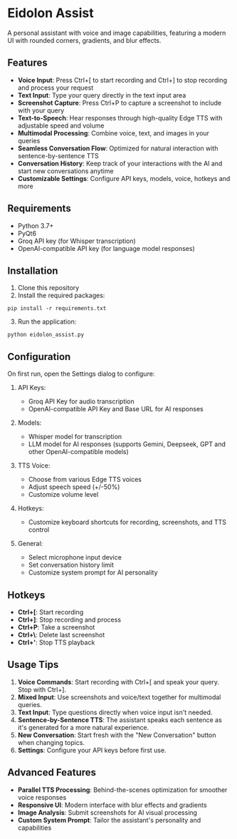 # Eidolon Assist

A personal assistant with voice and image capabilities, featuring a modern UI with rounded corners, gradients, and blur effects.

## Features

- **Voice Input**: Press Ctrl+[ to start recording and Ctrl+] to stop recording and process your request
- **Text Input**: Type your query directly in the text input area
- **Screenshot Capture**: Press Ctrl+P to capture a screenshot to include with your query
- **Text-to-Speech**: Hear responses through high-quality Edge TTS with adjustable speed and volume
- **Multimodal Processing**: Combine voice, text, and images in your queries
- **Seamless Conversation Flow**: Optimized for natural interaction with sentence-by-sentence TTS
- **Conversation History**: Keep track of your interactions with the AI and start new conversations anytime
- **Customizable Settings**: Configure API keys, models, voice, hotkeys and more

## Requirements

- Python 3.7+
- PyQt6
- Groq API key (for Whisper transcription)
- OpenAI-compatible API key (for language model responses)

## Installation

1. Clone this repository
2. Install the required packages:

```
pip install -r requirements.txt
```

3. Run the application:

```
python eidolon_assist.py
```

## Configuration

On first run, open the Settings dialog to configure:

1. API Keys:
   - Groq API Key for audio transcription
   - OpenAI-compatible API Key and Base URL for AI responses

2. Models:
   - Whisper model for transcription
   - LLM model for AI responses (supports Gemini, Deepseek, GPT and other OpenAI-compatible models)

3. TTS Voice:
   - Choose from various Edge TTS voices
   - Adjust speech speed (+/-50%)
   - Customize volume level

4. Hotkeys:
   - Customize keyboard shortcuts for recording, screenshots, and TTS control

5. General:
   - Select microphone input device
   - Set conversation history limit
   - Customize system prompt for AI personality

## Hotkeys

- **Ctrl+[**: Start recording
- **Ctrl+]**: Stop recording and process
- **Ctrl+P**: Take a screenshot
- **Ctrl+\\**: Delete last screenshot
- **Ctrl+'**: Stop TTS playback

## Usage Tips

1. **Voice Commands**: Start recording with Ctrl+[ and speak your query. Stop with Ctrl+].
2. **Mixed Input**: Use screenshots and voice/text together for multimodal queries.
3. **Text Input**: Type questions directly when voice input isn't needed.
4. **Sentence-by-Sentence TTS**: The assistant speaks each sentence as it's generated for a more natural experience.
5. **New Conversation**: Start fresh with the "New Conversation" button when changing topics.
6. **Settings**: Configure your API keys before first use.

## Advanced Features

- **Parallel TTS Processing**: Behind-the-scenes optimization for smoother voice responses
- **Responsive UI**: Modern interface with blur effects and gradients
- **Image Analysis**: Submit screenshots for AI visual processing
- **Custom System Prompt**: Tailor the assistant's personality and capabilities